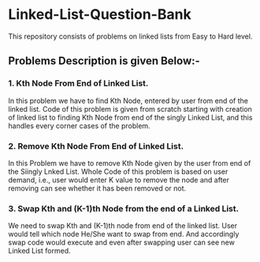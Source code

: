 # Linked-List-Question-Bank
This repository consists of problems on linked lists from Easy to Hard level.

## Problems Description is given Below:-

### 1. Kth Node From End of Linked List.
In this problem we have to find Kth Node, entered by user from end of the linked list.
Code of this problem is given from scratch starting with creation of linked list to finding Kth Node from end of the singly Linked List, and this handles every corner cases of the problem.

### 2. Remove Kth Node From End of Linked List.
In this Problem we have to remove Kth Node given by the user from end of the Siingly Lnked List.
Whole Code of this problem is based on user demand, i.e., user would enter K value to remove the node and after removing can see whether it has been removed or not.

### 3. Swap Kth and (K-1)th Node from the end of a Linked List.
We need to swap Kth and (K-1)th node from end of the linked list. User would tell which node He/She want to swap from end. And accordingly swap code would execute and even after swapping user can see new Linked List formed.
